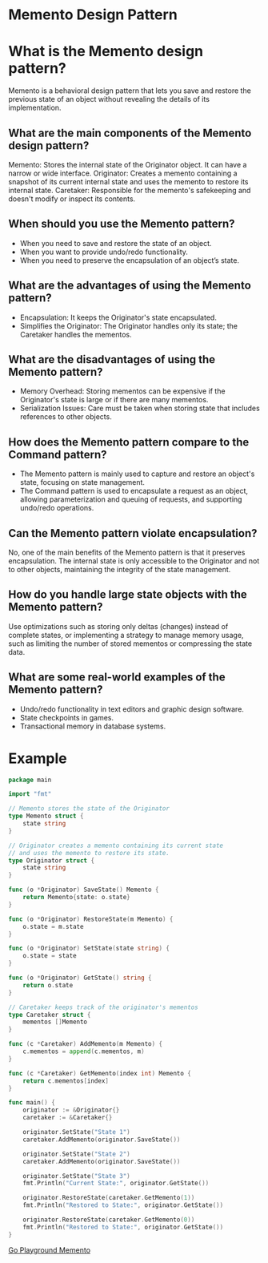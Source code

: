 # Memento Design Pattern

# What is the Memento design pattern?
Memento is a behavioral design pattern that lets you save and restore the previous state of an object without revealing the details of its implementation.

## What are the main components of the Memento design pattern?
Memento: Stores the internal state of the Originator object. It can have a narrow or wide interface.
Originator: Creates a memento containing a snapshot of its current internal state and uses the memento to restore its internal state.
Caretaker: Responsible for the memento's safekeeping and doesn't modify or inspect its contents.

## When should you use the Memento pattern?
- When you need to save and restore the state of an object.
- When you want to provide undo/redo functionality.
- When you need to preserve the encapsulation of an object’s state.

## What are the advantages of using the Memento pattern?
- Encapsulation: It keeps the Originator's state encapsulated.
- Simplifies the Originator: The Originator handles only its state; the Caretaker handles the mementos.

## What are the disadvantages of using the Memento pattern?
- Memory Overhead: Storing mementos can be expensive if the Originator's state is large or if there are many mementos.
- Serialization Issues: Care must be taken when storing state that includes references to other objects.

## How does the Memento pattern compare to the Command pattern?
- The Memento pattern is mainly used to capture and restore an object's state, focusing on state management.
- The Command pattern is used to encapsulate a request as an object, allowing parameterization and queuing of requests, and supporting undo/redo operations.

## Can the Memento pattern violate encapsulation?
No, one of the main benefits of the Memento pattern is that it preserves encapsulation. The internal state is only accessible to the Originator and not to other objects, maintaining the integrity of the state management.

## How do you handle large state objects with the Memento pattern?
Use optimizations such as storing only deltas (changes) instead of complete states, or implementing a strategy to manage memory usage, such as limiting the number of stored mementos or compressing the state data.

## What are some real-world examples of the Memento pattern?
- Undo/redo functionality in text editors and graphic design software.
- State checkpoints in games.
- Transactional memory in database systems.

# Example

```go
package main

import "fmt"

// Memento stores the state of the Originator
type Memento struct {
    state string
}

// Originator creates a memento containing its current state
// and uses the memento to restore its state.
type Originator struct {
    state string
}

func (o *Originator) SaveState() Memento {
    return Memento{state: o.state}
}

func (o *Originator) RestoreState(m Memento) {
    o.state = m.state
}

func (o *Originator) SetState(state string) {
    o.state = state
}

func (o *Originator) GetState() string {
    return o.state
}

// Caretaker keeps track of the originator's mementos
type Caretaker struct {
    mementos []Memento
}

func (c *Caretaker) AddMemento(m Memento) {
    c.mementos = append(c.mementos, m)
}

func (c *Caretaker) GetMemento(index int) Memento {
    return c.mementos[index]
}

func main() {
    originator := &Originator{}
    caretaker := &Caretaker{}

    originator.SetState("State 1")
    caretaker.AddMemento(originator.SaveState())

    originator.SetState("State 2")
    caretaker.AddMemento(originator.SaveState())

    originator.SetState("State 3")
    fmt.Println("Current State:", originator.GetState())

    originator.RestoreState(caretaker.GetMemento(1))
    fmt.Println("Restored to State:", originator.GetState())

    originator.RestoreState(caretaker.GetMemento(0))
    fmt.Println("Restored to State:", originator.GetState())
}
```

[Go Playground Memento](https://go.dev/play/p/uzlGcN5nP66)